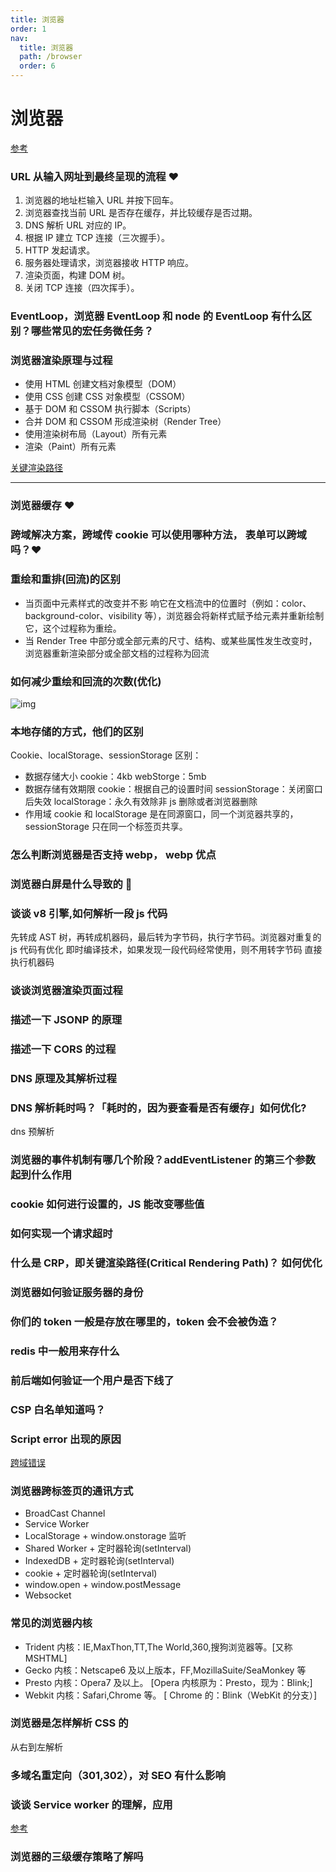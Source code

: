 ```yaml
---
title: 浏览器
order: 1
nav:
  title: 浏览器
  path: /browser
  order: 6
---
```


# 浏览器

[参考](https://juejin.cn/post/6844904040346681358)

### URL 从输入网址到最终呈现的流程 ❤️

1. 浏览器的地址栏输入 URL 并按下回车。
2. 浏览器查找当前 URL 是否存在缓存，并比较缓存是否过期。
3. DNS 解析 URL 对应的 IP。
4. 根据 IP 建立 TCP 连接（三次握手）。
5. HTTP 发起请求。
6. 服务器处理请求，浏览器接收 HTTP 响应。
7. 渲染页面，构建 DOM 树。
8. 关闭 TCP 连接（四次挥手）。

### EventLoop，浏览器 EventLoop 和 node 的 EventLoop 有什么区别？哪些常见的宏任务微任务？

### 浏览器渲染原理与过程

- 使用 HTML 创建文档对象模型（DOM）
- 使用 CSS 创建 CSS 对象模型（CSSOM）
- 基于 DOM 和 CSSOM 执行脚本（Scripts）
- 合并 DOM 和 CSSOM 形成渲染树（Render Tree）
- 使用渲染树布局（Layout）所有元素
- 渲染（Paint）所有元素

[关键渲染路径](https://mp.weixin.qq.com/s?__biz=MzA5NzkwNDk3MQ==&mid=2650588806&idx=1&sn=408a54e7c8102fd6944c9a40b119015a&scene=21#wechat_redirect)

---

### 浏览器缓存 ❤️

### 跨域解决方案，跨域传 cookie 可以使用哪种方法， 表单可以跨域吗？❤️

### 重绘和重排(回流)的区别

- 当页面中元素样式的改变并不影 响它在文档流中的位置时（例如：color、background-color、visibility 等），浏览器会将新样式赋予给元素并重新绘制它，这个过程称为重绘。
- 当 Render Tree 中部分或全部元素的尺寸、结构、或某些属性发生改变时，浏览器重新渲染部分或全部文档的过程称为回流

### 如何减少重绘和回流的次数(优化)

![img](https://p9-juejin.byteimg.com/tos-cn-i-k3u1fbpfcp/345c2632d626430c88569741450c9309~tplv-k3u1fbpfcp-zoom-1.image?imageslim)

### 本地存储的方式，他们的区别

Cookie、localStorage、sessionStorage
区别：

- 数据存储大小
  cookie：4kb
  webStorge：5mb
- 数据存储有效期限
  cookie：根据自己的设置时间
  sessionStorage：关闭窗口后失效
  localStorage：永久有效除非 js 删除或者浏览器删除
- 作用域
  cookie 和 localStorage 是在同源窗口，同一个浏览器共享的，sessionStorage 只在同一个标签页共享。

### 怎么判断浏览器是否支持 webp， webp 优点

### 浏览器白屏是什么导致的 🧡

### 谈谈 v8 引擎,如何解析一段 js 代码

先转成 AST 树，再转成机器码，最后转为字节码，执行字节码。浏览器对重复的 js 代码有优化 即时编译技术，如果发现一段代码经常使用，则不用转字节码 直接执行机器码

### 谈谈浏览器渲染页面过程

### 描述一下 JSONP 的原理

### 描述一下 CORS 的过程

### DNS 原理及其解析过程

### DNS 解析耗时吗？「耗时的，因为要查看是否有缓存」如何优化?

dns 预解析

### 浏览器的事件机制有哪几个阶段？addEventListener 的第三个参数起到什么作用

### cookie 如何进行设置的，JS 能改变哪些值

### 如何实现一个请求超时

### 什么是 CRP，即关键渲染路径(Critical Rendering Path)？ 如何优化

### 浏览器如何验证服务器的身份

### 你们的 token 一般是存放在哪里的，token 会不会被伪造？

### redis 中一般用来存什么

### 前后端如何验证一个用户是否下线了

### CSP 白名单知道吗？

### Script error 出现的原因

[跨域错误](https://www.alibabacloud.com/help/zh/doc-detail/88579.htm)

### 浏览器跨标签页的通讯方式

- BroadCast Channel
- Service Worker
- LocalStorage + window.onstorage 监听
- Shared Worker + 定时器轮询(setInterval)
- IndexedDB + 定时器轮询(setInterval)
- cookie + 定时器轮询(setInterval)
- window.open + window.postMessage
- Websocket

### 常见的浏览器内核

- Trident 内核：IE,MaxThon,TT,The World,360,搜狗浏览器等。[又称 MSHTML]
- Gecko 内核：Netscape6 及以上版本，FF,MozillaSuite/SeaMonkey 等
- Presto 内核：Opera7 及以上。 [Opera 内核原为：Presto，现为：Blink;]
- Webkit 内核：Safari,Chrome 等。 [ Chrome 的：Blink（WebKit 的分支）]

### 浏览器是怎样解析 CSS 的

从右到左解析

### 多域名重定向（301,302），对 SEO 有什么影响

### 谈谈 Service worker 的理解，应用

[参考](https://juejin.cn/post/6844904082721767431)

### 浏览器的三级缓存策略了解吗
